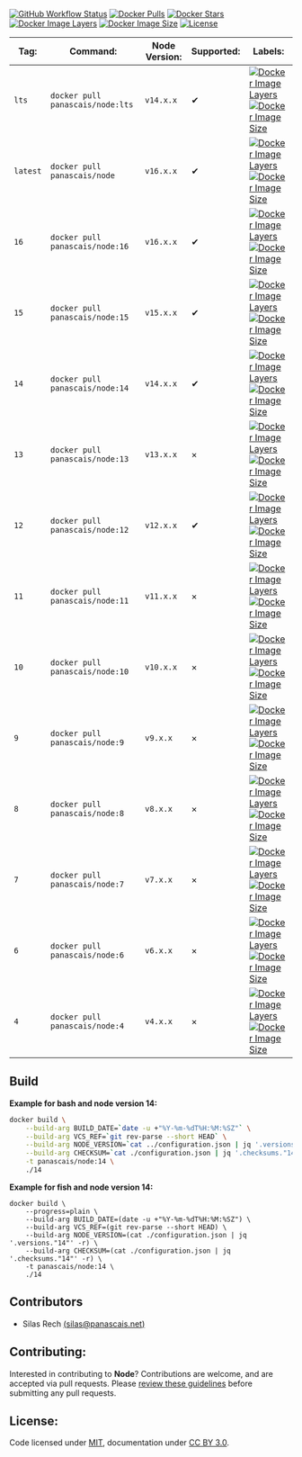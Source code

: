 [![GitHub Workflow Status](https://img.shields.io/github/workflow/status/panascais-docker/node/main?style=flat-square)](https://github.com/panascais-docker/node/actions?query=workflow%3Amain)
[![Docker Pulls](https://img.shields.io/docker/pulls/panascais/node.svg?style=flat-square)](https://hub.docker.com/r/panascais/node)
[![Docker Stars](https://img.shields.io/docker/stars/panascais/node.svg?style=flat-square)](https://hub.docker.com/r/panascais/node)
[![Docker Image Layers](https://img.shields.io/microbadger/layers/panascais/node.svg?style=flat-square)](https://microbadger.com/images/panascais/node)
[![Docker Image Size](https://img.shields.io/microbadger/image-size/panascais/node.svg?style=flat-square)](https://microbadger.com/images/panascais/node)
[![License](https://img.shields.io/github/license/panascais-docker/node.svg?style=flat-square)](https://hub.docker.com/r/panascais/node)

| **Tag:** | **Command:**                       | **Node Version:** | **Supported:** | **Labels:**                                                                                                                                                                                                                                                                                                                     |
|----------|------------------------------------|-------------------|----------------|---------------------------------------------------------------------------------------------------------------------------------------------------------------------------------------------------------------------------------------------------------------------------------------------------------------------------------|
| `lts`    | `docker pull panascais/node:lts`   | `v14.x.x`         | ✔              | [![Docker Image Layers](https://img.shields.io/microbadger/layers/panascais/node/lts.svg?style=flat-square)](https://microbadger.com/images/panascais/node) [![Docker Image Size](https://img.shields.io/microbadger/image-size/panascais/node/lts.svg?style=flat-square)](https://microbadger.com/images/panascais/node)       |
| `latest` | `docker pull panascais/node`       | `v16.x.x`         | ✔              | [![Docker Image Layers](https://img.shields.io/microbadger/layers/panascais/node/latest.svg?style=flat-square)](https://microbadger.com/images/panascais/node) [![Docker Image Size](https://img.shields.io/microbadger/image-size/panascais/node/latest.svg?style=flat-square)](https://microbadger.com/images/panascais/node) |
| `16`     | `docker pull panascais/node:16`    | `v16.x.x`         | ✔              | [![Docker Image Layers](https://img.shields.io/microbadger/layers/panascais/node/16.svg?style=flat-square)](https://microbadger.com/images/panascais/node) [![Docker Image Size](https://img.shields.io/microbadger/image-size/panascais/node/16.svg?style=flat-square)](https://microbadger.com/images/panascais/node)         |
| `15`     | `docker pull panascais/node:15`    | `v15.x.x`         | ✔              | [![Docker Image Layers](https://img.shields.io/microbadger/layers/panascais/node/15.svg?style=flat-square)](https://microbadger.com/images/panascais/node) [![Docker Image Size](https://img.shields.io/microbadger/image-size/panascais/node/15.svg?style=flat-square)](https://microbadger.com/images/panascais/node)         |
| `14`     | `docker pull panascais/node:14`    | `v14.x.x`         | ✔              | [![Docker Image Layers](https://img.shields.io/microbadger/layers/panascais/node/14.svg?style=flat-square)](https://microbadger.com/images/panascais/node) [![Docker Image Size](https://img.shields.io/microbadger/image-size/panascais/node/14.svg?style=flat-square)](https://microbadger.com/images/panascais/node)         |
| `13`     | `docker pull panascais/node:13`    | `v13.x.x`         | ×              | [![Docker Image Layers](https://img.shields.io/microbadger/layers/panascais/node/13.svg?style=flat-square)](https://microbadger.com/images/panascais/node) [![Docker Image Size](https://img.shields.io/microbadger/image-size/panascais/node/13.svg?style=flat-square)](https://microbadger.com/images/panascais/node)         |
| `12`     | `docker pull panascais/node:12`    | `v12.x.x`         | ✔              | [![Docker Image Layers](https://img.shields.io/microbadger/layers/panascais/node/12.svg?style=flat-square)](https://microbadger.com/images/panascais/node) [![Docker Image Size](https://img.shields.io/microbadger/image-size/panascais/node/12.svg?style=flat-square)](https://microbadger.com/images/panascais/node)         |
| `11`     | `docker pull panascais/node:11`    | `v11.x.x`         | ×              | [![Docker Image Layers](https://img.shields.io/microbadger/layers/panascais/node/11.svg?style=flat-square)](https://microbadger.com/images/panascais/node) [![Docker Image Size](https://img.shields.io/microbadger/image-size/panascais/node/11.svg?style=flat-square)](https://microbadger.com/images/panascais/node)         |
| `10`     | `docker pull panascais/node:10`    | `v10.x.x`         | ×              | [![Docker Image Layers](https://img.shields.io/microbadger/layers/panascais/node/10.svg?style=flat-square)](https://microbadger.com/images/panascais/node) [![Docker Image Size](https://img.shields.io/microbadger/image-size/panascais/node/10.svg?style=flat-square)](https://microbadger.com/images/panascais/node)         |
| `9`      | `docker pull panascais/node:9`     | `v9.x.x`          | ×              | [![Docker Image Layers](https://img.shields.io/microbadger/layers/panascais/node/9.svg?style=flat-square)](https://microbadger.com/images/panascais/node) [![Docker Image Size](https://img.shields.io/microbadger/image-size/panascais/node/9.svg?style=flat-square)](https://microbadger.com/images/panascais/node)           |
| `8`      | `docker pull panascais/node:8`     | `v8.x.x`          | ×              | [![Docker Image Layers](https://img.shields.io/microbadger/layers/panascais/node/8.svg?style=flat-square)](https://microbadger.com/images/panascais/node) [![Docker Image Size](https://img.shields.io/microbadger/image-size/panascais/node/8.svg?style=flat-square)](https://microbadger.com/images/panascais/node)           |
| `7`      | `docker pull panascais/node:7`     | `v7.x.x`          | ×              | [![Docker Image Layers](https://img.shields.io/microbadger/layers/panascais/node/7.svg?style=flat-square)](https://microbadger.com/images/panascais/node) [![Docker Image Size](https://img.shields.io/microbadger/image-size/panascais/node/7.svg?style=flat-square)](https://microbadger.com/images/panascais/node)           |
| `6`      | `docker pull panascais/node:6`     | `v6.x.x`          | ×              | [![Docker Image Layers](https://img.shields.io/microbadger/layers/panascais/node/6.svg?style=flat-square)](https://microbadger.com/images/panascais/node) [![Docker Image Size](https://img.shields.io/microbadger/image-size/panascais/node/6.svg?style=flat-square)](https://microbadger.com/images/panascais/node)           |
| `4`      | `docker pull panascais/node:4`     | `v4.x.x`          | ×              | [![Docker Image Layers](https://img.shields.io/microbadger/layers/panascais/node/4.svg?style=flat-square)](https://microbadger.com/images/panascais/node) [![Docker Image Size](https://img.shields.io/microbadger/image-size/panascais/node/4.svg?style=flat-square)](https://microbadger.com/images/panascais/node)           |

## Build

**Example for bash and node version 14:**
```sh
docker build \
    --build-arg BUILD_DATE=`date -u +"%Y-%m-%dT%H:%M:%SZ"` \
    --build-arg VCS_REF=`git rev-parse --short HEAD` \
    --build-arg NODE_VERSION=`cat ../configuration.json | jq '.versions."14"' -r` \
    --build-arg CHECKSUM=`cat ./configuration.json | jq '.checksums."14"' -r` \
    -t panascais/node:14 \
    ./14
```

**Example for fish and node version 14:**
```fish
docker build \
    --progress=plain \
    --build-arg BUILD_DATE=(date -u +"%Y-%m-%dT%H:%M:%SZ") \
    --build-arg VCS_REF=(git rev-parse --short HEAD) \
    --build-arg NODE_VERSION=(cat ./configuration.json | jq '.versions."14"' -r) \
    --build-arg CHECKSUM=(cat ./configuration.json | jq '.checksums."14"' -r) \
    -t panascais/node:14 \
    ./14
```

## Contributors

 - Silas Rech [(silas@panascais.net)](mailto:silas@panascais.net)

## Contributing:

Interested in contributing to **Node**? Contributions are welcome, and are accepted via pull requests. Please [review these guidelines](contributing.md) before submitting any pull requests.

## License:
Code licensed under [MIT](license.md), documentation under [CC BY 3.0](https://creativecommons.org/licenses/by/3.0/).
